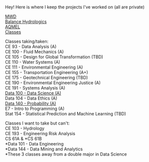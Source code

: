 Hey! Here is where I keep the projects I've worked on (all are private)

[MWD](https://github.com/isabellegoebel/mwd)  
[Balance Hydrologics](https://github.com/isabellegoebel/bh)  
[AQMEL](https://github.com/isabellegoebel/aqmel)  
[Classes](https://github.com/isabellegoebel/classes)   

Classes taking/taken:  
CE 93 - Data Analysis (A)  
CE 100 - Fluid Mechanics (A)  
CE 105 - Design for Global Transformation (TBD)  
CE 110 - Water Systems (A)  
CE 111 - Environmental Engineering (A)  
CE 155 - Transportation Engineering (A+)  
CE 175 - Geotechnical Engineering (TBD)  
CE 190 - Environmental Engineering Justice (A)  
CE 191 - Systems Analysis (A)     
[Data 100 - Data Science (A)](https://github.com/isabellegoebel/data100)     
Data 104 - Data Ethics (A)  
[Data 140 - Probability (A)](https://github.com/isabellegoebel/data140)     
E7 - Intro to Programming (A)  
Stat 154 - Statistical Prediction and Machine Learning (TBD)   

Classes I want to take but can't:   
CE 103 - Hydrology     
CE 193 - Engineering Risk Analysis   
CS 61A & *CS 61B    
*Data 101 - Data Engineering    
*Data 144 - Data Mining and Analytics   
*These 3 classes away from a double major in Data Science  

